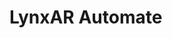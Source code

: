 
LynxAR Automate
==================================================================================


<!-- >Publicado en: https://fernandodeluret.github.io/Tesis-Analisis-de-Componentes-Principales/



  --------------------------------------------------------------------------------------
  **INDICE**
  --------------------------------------------------------------------------------- ----
  
  INTRODUCCIÓN
  
  CAPÍTULO I – ÍNDICE DE ACTIVIDAD ECONÓMICA
1. Concepto 
2. Estado actual e importancia
3. Metodología
 -->
